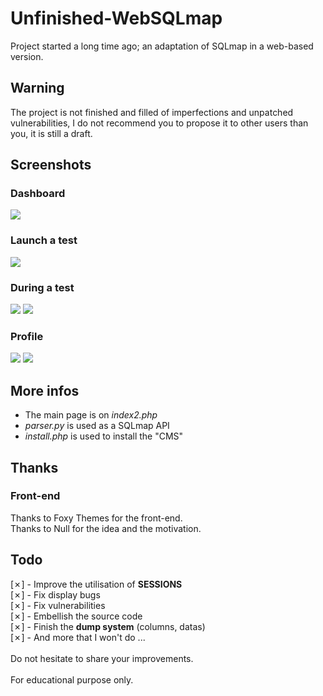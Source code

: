# Unfinished-WebSQLmap
Project started a long time ago; an adaptation of SQLmap in a web-based version.

## Warning
The project is not finished and filled of imperfections and unpatched vulnerabilities, I do not recommend you to propose it to other users than you, it is still a draft.

## Screenshots
### Dashboard
<img src="https://image.prntscr.com/image/wZaGdS_NRhmylQK9cr9wyA.png">

### Launch a test
<img src="https://image.prntscr.com/image/ZhhpYzftQR_dQ4TpgZk9Bg.png">

### During a test
<img src="https://image.prntscr.com/image/JKrO3KsmS4_iVWxjvf3sWg.png">
<img src="https://image.prntscr.com/image/baOLv4XFQR_nA-jCSJbRIg.png">

### Profile
<img src="https://image.prntscr.com/image/UE_vIUDKRmiFgEi8A-3ktw.png">
<img src="https://image.prntscr.com/image/loqdPnrRTe_6sL103oQRVQ.png">

## More infos
- The main page is on *index2.php*
- *parser.py* is used as a SQLmap API
- *install.php* is used to install the "CMS"

## Thanks
### Front-end
Thanks to Foxy Themes for the front-end. <br/>
Thanks to Null for the idea and the motivation. <br/>

## Todo
[✗] - Improve the utilisation of **SESSIONS** <br/>
[✗] - Fix display bugs <br/>
[✗] - Fix vulnerabilities <br/>
[✗] - Embellish the source code <br/>
[✗] - Finish the **dump system** (columns, datas) <br/>
[✗] - And more that I won't do ... <br/>
<br/> 
Do not hesitate to share your improvements. <br/>
<br/> 
For educational purpose only. <br/>
